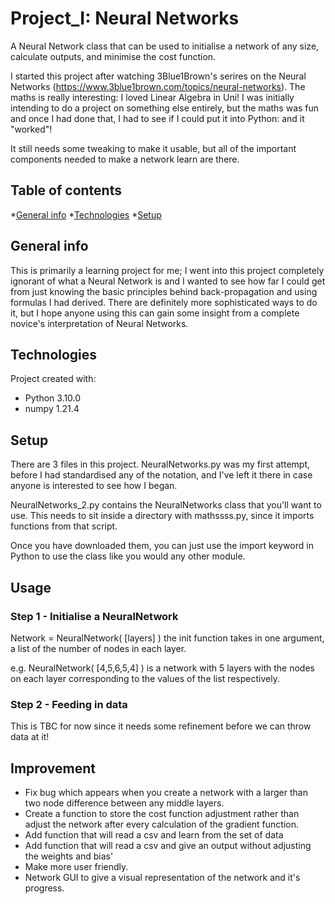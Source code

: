 # Project_I: Neural Networks

A Neural Network class that can be used to initialise a network of any size, calculate outputs, and minimise the cost function. 

I started this project after watching 3Blue1Brown's serires on the Neural Networks (https://www.3blue1brown.com/topics/neural-networks). The maths is really interesting: I loved Linear Algebra in Uni! I was initially intending to do a project on something else entirely, but the maths was fun and once I had done that, I had to see if I could put it into Python: and it "worked"!

It still needs some tweaking to make it usable, but all of the important components needed to make a network learn are there.

## Table of contents
*[General info](#General-info)
*[Technologies](#Technologies)
*[Setup](*Setup)

## General info

This is primarily a learning project for me; I went into this project completely ignorant of what a Neural Network is and I wanted to see how far I could get from just knowing the basic principles behind back-propagation and using formulas I had derived. There are definitely more sophisticated ways to do it, but I hope anyone using this can gain some insight from a complete novice's interpretation of Neural Networks. 

## Technologies
Project created with:
 - Python 3.10.0
 - numpy 1.21.4
 
## Setup
There are 3 files in this project. NeuralNetworks.py was my first attempt, before I had standardised any of the notation, and I've left it there in case anyone is interested to see how I began.

NeuralNetworks_2.py contains the NeuralNetworks class that you'll want to use. This needs to sit inside a directory with mathssss.py, since it imports functions from that script.

Once you have downloaded them, you can just use the import keyword in Python to use the class like you would any other module.

## Usage

### Step 1 - Initialise a NeuralNetwork
Network = NeuralNetwork( [layers] )
the init function takes in one argument, a list of the number of nodes in each layer. 

e.g. NeuralNetwork( [4,5,6,5,4] ) is a network with 5 layers with the nodes on each layer corresponding to the values of the list respectively.

### Step 2 - Feeding in data

This is TBC for now since it needs some refinement before we can throw data at it!

## Improvement

 - Fix bug which appears when you create a network with a larger than two node difference between any middle layers.
 - Create a function to store the cost function adjustment rather than adjust the network after every calculation of the gradient function. 
 - Add function that will read a csv and learn from the set of data
 - Add function that will read a csv and give an output without adjusting the weights and bias'
 - Make more user friendly.
 - Network GUI to give a visual representation of the network and it's progress.

